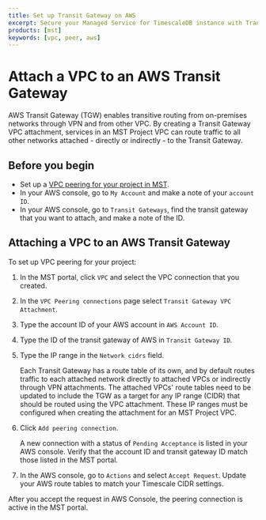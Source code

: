 ```yaml
---
title: Set up Transit Gateway on AWS
excerpt: Secure your Managed Service for TimescaleDB instance with Transit Gateway  on AWS
products: [mst]
keywords: [vpc, peer, aws]
---
```


# Attach a VPC to an AWS Transit Gateway

AWS Transit Gateway (TGW) enables transitive routing from on-premises networks
through VPN and from other VPC. By creating a Transit Gateway VPC attachment,
services in an MST Project VPC can route traffic to all other networks
attached - directly or indirectly - to the Transit Gateway.

## Before you begin

*   Set up a [VPC peering for your project in MST][vpc-peering].
*   In your AWS console, go to `My Account` and make a note of your `account ID`.
*   In your AWS console, go to `Transit Gateways`, find the transit gateway that
    you want to attach, and make a note of the ID.

## Attaching a VPC to an AWS Transit Gateway

<Procedure>

To set up VPC peering for your project:

1.  In the MST portal, click `VPC` and select the VPC connection that you
    created.
1.  In the `VPC Peering connections` page select `Transit Gateway VPC Attachment`.

1.  Type the account ID of your AWS account in `AWS Account ID`.

1.  Type the ID of the transit gateway of AWS in `Transit Gateway ID`.

1.  Type the IP range in the `Network cidrs` field.

    Each Transit Gateway has a route table of its own, and by default routes
    traffic to each attached network directly to attached VPCs or indirectly
    through VPN attachments. The attached VPCs' route tables need to be updated
    to include the TGW as a target for any IP range (CIDR) that should be routed
    using the VPC attachment. These IP ranges must be configured when creating
    the attachment for an MST Project VPC.

1.  Click `Add peering connection`.

    A new connection with a status of `Pending Acceptance` is listed in your
    AWS console. Verify that the account ID and transit gateway ID match those
    listed in the MST portal.

1.  In the AWS console, go to `Actions` and select `Accept Request`. Update your
    AWS route tables to match your Timescale  CIDR settings.

After you accept the request in AWS Console, the peering connection is active in
the MST portal.

</Procedure>

[vpc-peering]: /mst/:currentVersion:/vpc-peering/vpc-peering
